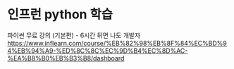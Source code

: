 # 인프런 python 학습
파이썬 무료 강의 (기본편) - 6시간 뒤면 나도 개발자 https://www.inflearn.com/course/%EB%82%98%EB%8F%84%EC%BD%94%EB%94%A9-%ED%8C%8C%EC%9D%B4%EC%8D%AC-%EA%B8%B0%EB%B3%B8/dashboard
